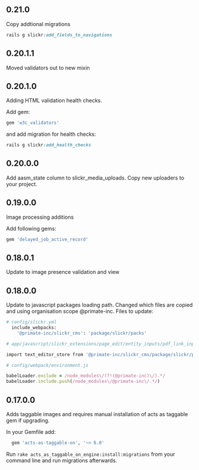 ## 0.21.0
Copy addtional migrations

```ruby
rails g slickr:add_fields_to_navigations
```

## 0.20.1.1

Moved validators out to new mixin

## 0.20.1.0
Adding HTML validation health checks.

Add gem:

```ruby
gem 'w3c_validators'
```

and add migration for health checks:

```ruby
rails g slickr:add_health_checks
```



## 0.20.0.0
Add aasm_state column to slickr_media_uploads.
Copy new uploaders to your project.


## 0.19.0.0
Image processing additions

Add following gems:

```ruby
gem 'delayed_job_active_record'
```

## 0.18.0.1
Update to image presence validation and view

## 0.18.0.0

Update to javascript packages loading path. Changed which files are copied and using organisation scope @primate-inc.
Files to update:
```ruby
# config/slickr.yml
  include_webpacks:
    '@primate-inc/slickr_cms': 'package/slickr/packs'
```

```ruby
# app/javascript/slickr_extensions/page_edit/entity_inputs/pdf_link_input.jsx

import text_editor_store from '@primate-inc/slickr_cms/package/slickr/packs/slickr_text_area_editor.jsx';
```

```ruby
# config/webpack/environment.js

babelLoader.exclude = /node_modules\/(?!(@primate-inc)\/).*/
babelLoader.include.push(/node_modules\/@primate-inc\/.*/)
```
## 0.17.0.0

Adds taggable images and requires manual installation of acts as taggable gem if upgrading.

In your Gemfile add:

```ruby
  gem 'acts-as-taggable-on', '~> 6.0'
```

Run `rake acts_as_taggable_on_engine:install:migrations` from your command line and run migrations afterwards.
